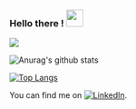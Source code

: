 ### Hello there ! <img src="https://raw.githubusercontent.com/MartinHeinz/MartinHeinz/master/wave.gif" width="30px">
<!--<img src="https://github.com/mfatihp/mfatihp/blob/master/logo_name.png?raw=true" width="800px" height="200px">-->

![](https://komarev.com/ghpvc/?username=your-github-username)

![Anurag's github stats](https://github-readme-stats.vercel.app/api?username=mfatihp&show_icons=true&theme=radical)

[![Top Langs](https://github-readme-stats.vercel.app/api/top-langs/?username=mfatihp&&langs_count=9&count_private=true&hide=html,css,jupyter%20notebook)](https://github.com/anuraghazra/github-readme-stats)
<!-- Actual text -->

You can find me on [![LinkedIn][1.2]][1].

<!-- Icons -->

[1.2]: https://raw.githubusercontent.com/MartinHeinz/MartinHeinz/master/linkedin-3-16.png (LinkedIn icon without padding)

<!-- Links to your social media accounts -->

[1]: https://www.linkedin.com/in/mfatih-polat/

<!--
**mfatihp/mfatihp** is a ✨ _special_ ✨ repository because its `README.md` (this file) appears on your GitHub profile.

Here are some ideas to get you started:

- 🔭 I’m currently working on ...
- 🌱 I’m currently learning ...
- 👯 I’m looking to collaborate on ...
- 🤔 I’m looking for help with ...
- 💬 Ask me about ...
- 📫 How to reach me: ...
- 😄 Pronouns: ...
- ⚡ Fun fact: ...
-->
